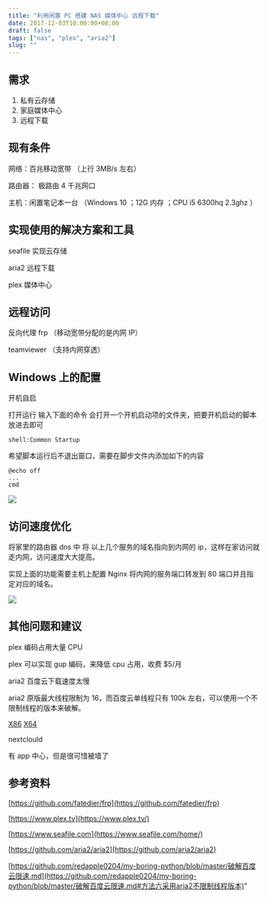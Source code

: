 ```yaml
---
title: "利用闲置 PC 搭建 NAS 媒体中心 远程下载"
date: 2017-12-03T10:00:00+08:00
draft: false
tags: ["nas", "plex", "aria2"]
slug: ""
---
```


## 需求

1. 私有云存储
2. 家庭媒体中心
3. 远程下载

## 现有条件

网络：百兆移动宽带 （上行 3MB/s 左右）

路由器： 极路由 4 千兆网口

主机：闲置笔记本一台 （Windows 10 ；12G 内存 ；CPU i5 6300hq 2.3ghz ）

## 实现使用的解决方案和工具

seafile 实现云存储

aria2 远程下载

plex 媒体中心

## 远程访问

反向代理 frp （移动宽带分配的是内网 IP）

teamviewer （支持内网穿透）

## Windows 上的配置

开机自启

打开运行 输入下面的命令 会打开一个开机启动项的文件夹，把要开机启动的脚本放进去即可

    shell:Common Startup

希望脚本运行后不退出窗口，需要在脚步文件内添加如下的内容

    @echo off
    ...
    cmd

![](https://static.notion-static.com/d2ce2dd56df04271802bffb5e9af75da/Untitled)

## 访问速度优化

将家里的路由器 dns 中 将 以上几个服务的域名指向到内网的 ip，这样在家访问就走内网，访问速度大大提高。

实现上面的功能需要主机上配置 Nginx 将内网的服务端口转发到 80 端口并且指定对应的域名。

![](https://static.notion-static.com/96cd9be9f85c47448275804a60d36dfe/Untitled)

## 其他问题和建议

plex 编码占用大量 CPU

plex 可以实现 gup 编码，来降低 cpu 占用，收费 $5/月

aria2 百度云下载速度太慢

aria2 原版最大线程限制为 16，而百度云单线程只有 100k 左右，可以使用一个不限制线程的版本来破解。

[X86](https://ci.appveyor.com/api/projects/myfreeer/a780c730b7282e090f238e8286f815f3/artifacts/aria2c_x86.7z) [X64](https://ci.appveyor.com/api/projects/myfreeer/a780c730b7282e090f238e8286f815f3/artifacts/aria2c.7z)

nextclould

有 app 中心，但是很可惜被墙了

## 参考资料

[https://github.com/fatedier/frp](https://github.com/fatedier/frp)

[https://www.plex.tv](https://www.plex.tv/)

[https://www.seafile.com](https://www.seafile.com/home/)

[https://github.com/aria2/aria2](https://github.com/aria2/aria2)

[https://github.com/redapple0204/my-boring-python/blob/master/破解百度云限速.md](https://github.com/redapple0204/my-boring-python/blob/master/破解百度云限速.md#方法六采用aria2不限制线程版本)"
